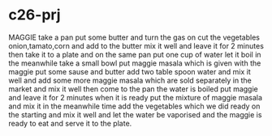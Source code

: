 # c26-prj
MAGGIE
take a pan put some butter and turn the gas on cut the vegetables onion,tamato,corn and add to the butter mix it well and leave it for 2 minutes then take it to a plate and on the same pan put one cup of water let it boil in the meanwhile take a small bowl put maggie masala which is given with the maggie put some sause and butter add two table spoon water and mix it well and add some more maggie masala which are sold separately in the market and mix it well then come to the pan the water is boiled put maggie and leave it for 2 minutes when it is ready put the mixture of maggie masala and mix it in the meanwhile time add the vegetables which we did ready on the starting and mix it well and let the water be vaporised and the maggie is ready to eat and serve it to the plate.



























